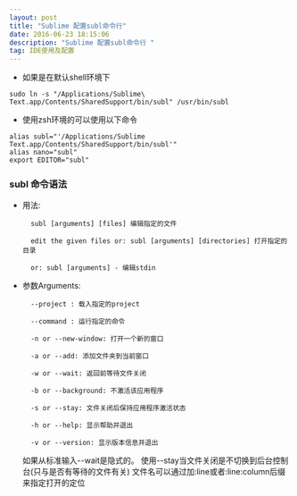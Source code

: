 ```yaml
---
layout: post
title: "Sublime	配置subl命令行"
date: 2016-06-23 18:15:06 
description: "Sublime 配置subl命令行 "
tag: IDE使用及配置
---
```


* 如果是在默认shell环境下

```
sudo ln -s "/Applications/Sublime\ Text.app/Contents/SharedSupport/bin/subl" /usr/bin/subl
```

* 使用zsh环境的可以使用以下命令 

```
alias subl="'/Applications/Sublime Text.app/Contents/SharedSupport/bin/subl'"
alias nano="subl"
export EDITOR="subl"
```


### subl 命令语法

* 用法:

        subl [arguments] [files] 编辑指定的文件

        edit the given files or: subl [arguments] [directories] 打开指定的目录

        or: subl [arguments] - 编辑stdin

* 参数Arguments:

        --project : 载入指定的project

        --command : 运行指定的命令

        -n or --new-window: 打开一个新的窗口
     
        -a or --add: 添加文件夹到当前窗口
      
        -w or --wait: 返回前等待文件关闭
 
        -b or --background: 不激活该应用程序

        -s or --stay: 文件关闭后保持应用程序激活状态

        -h or --help: 显示帮助并退出

        -v or --version: 显示版本信息并退出
      
  如果从标准输入--wait是隐式的。 使用--stay当文件关闭是不切换到后台控制台(只与是否有等待的文件有关) 文件名可以通过加:line或者:line:column后缀来指定打开的定位
